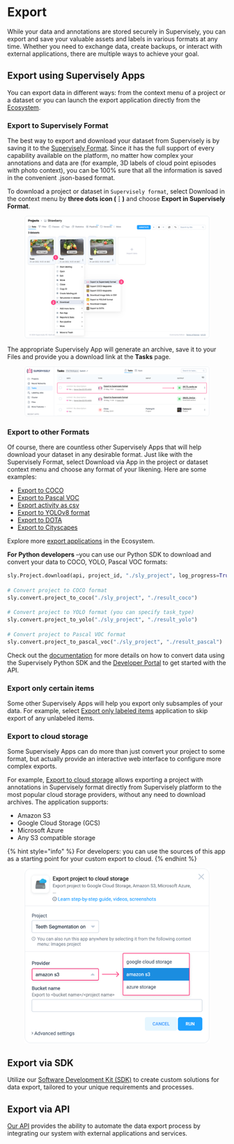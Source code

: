 # Export

While your data and annotations are stored securely in Supervisely, you can export and save your valuable assets and labels in various formats at any time. Whether you need to exchange data, create backups, or interact with external applications, there are multiple ways to achieve your goal.

## Export using Supervisely Apps

You can export data in different ways: from the context menu of a project or a dataset or you can launch the export application directly from the [Ecosystem](https://ecosystem.supervisely.com/export).

### Export to Supervisely Format

The best way to export and download your dataset from Supervisely is by saving it to the [Supervisely Format](../../supervisely-format.md). Since it has the full support of every capability available on the platform, no matter how complex your annotations and data are (for example, 3D labels of cloud point episodes with photo context), you can be 100% sure that all the information is saved in the convenient .json-based format.

To download a project or dataset in `Supervisely format`, select Download in the context menu by **three dots icon (⋮)** and choose **Export in Supervisely Format**.

<figure><img src="../../../.gitbook/assets/export.png" alt=""><figcaption></figcaption></figure>

The appropriate Supervisely App will generate an archive, save it to your Files and provide you a download link at the **Tasks** page.

<figure><img src="../../../.gitbook/assets/tar.png" alt=""><figcaption></figcaption></figure>

### **Export to other Formats**

Of course, there are countless other Supervisely Apps that will help download your dataset in any desirable format. Just like with the Supervisely Format, select Download via App in the project or dataset context menu and choose any format of your likening. Here are some examples:

* [Export to COCO](https://ecosystem.supervisely.com/apps/export-to-coco)
* [Export to Pascal VOC](https://ecosystem.supervisely.com/apps/export-to-pascal-voc)
* [Export activity as csv](https://ecosystem.supervisely.com/apps/export-activity-as-csv)
* [Export to YOLOv8 format](https://ecosystem.supervisely.com/apps/export-to-yolov8)
* [Export to DOTA](https://ecosystem.supervisely.com/apps/export-to-dota)
* [Export to Cityscapes](https://ecosystem.supervisely.com/apps/export-to-cityscapes)

Explore more [export applications](https://ecosystem.supervisely.com/export) in the Ecosystem.

**For Python developers** –you can use our Python SDK to download and convert your data to COCO, YOLO, Pascal VOC formats:

```python
sly.Project.download(api, project_id, "./sly_project", log_progress=True)

# Convert project to COCO format
sly.convert.project_to_coco("./sly_project", "./result_coco")

# Convert project to YOLO format (you can specify task_type)
sly.convert.project_to_yolo("./sly_project", "./result_yolo")

# Convert project to Pascal VOC format
sly.convert.project_to_pascal_voc("./sly_project", "./result_pascal")
```

Check out the [documentation](../../Operations-with-Data/Converting-Splitdata.md#convert-data-using-supervisely-python-sdk) for more details on how to convert data using the Supervisely Python SDK and the [Developer Portal](https://developer.supervisely.com/getting-started/basics-of-authentication) to get started with the API.

### **Export only certain items**

Some other Supervisely Apps will help you export only subsamples of your data. For example, select [Export only labeled items](https://ecosystem.supervisely.com/apps/export-only-labeled-items) application to skip export of any unlabeled items.

### **Export to cloud storage**

Some Supervisely Apps can do more than just convert your project to some format, but actually provide an interactive web interface to configure more complex exports.

For example, [Export to cloud storage](https://ecosystem.supervisely.com/apps/export-project-to-cloud-storage) allows exporting a project with annotations in Supervisely format directly from Supervisely platform to the most popular cloud storage providers, without any need to download archives. The application supports:

* Amazon S3
* Google Cloud Storage (GCS)
* Microsoft Azure
* Any S3 compatible storage

{% hint style="info" %}
For developers: you can use the sources of this app as a starting point for your custom export to cloud.
{% endhint %}

<figure><img src="../../../.gitbook/assets/export-to-cloud-st.png" alt=""><figcaption></figcaption></figure>

## **Export via SDK**

Utilize our [Software Development Kit (SDK)](https://supervisely.readthedocs.io/en/latest/sdk\_packages.html) to create custom solutions for data export, tailored to your unique requirements and processes.

## **Export via API**

[Our API](https://api.docs.supervisely.com/) provides the ability to automate the data export process by integrating our system with external applications and services.
